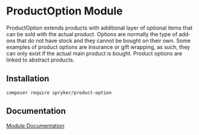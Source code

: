 # ProductOption Module

ProductOption extends products with additional layer of optional items that can be sold with the actual product. Options are normally the type of add-ons that do not have stock and they cannot be bought on their own. Some examples of product options are insurance or gift wrapping, as such, they can only exist if the actual main product is bought. Product options are linked to abstract products.

## Installation

```
composer require spryker/product-option
```

## Documentation

[Module Documentation](http://academy.spryker.com/developing_with_spryker/module_guide/products/product/product_options.html)
